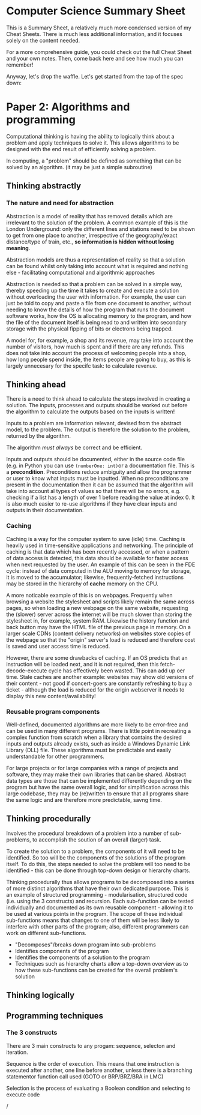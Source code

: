 # Computer Science Summary Sheet
This is a Summary Sheet, a relatively much more condensed version of my Cheat Sheets. There is much less additional information, and it focuses solely on the content needed.

For a more comprehensive guide, you could check out the full Cheat Sheet and your own notes. Then, come back here and see how much you can remember!

Anyway, let's drop the waffle. Let's get started from the top of the spec down:

# Paper 2: Algorithms and programming

Computational thinking is having the ability to logically think about a problem and apply techniques to solve it. This allows algorithms to be designed with the end result of efficiently solving a problem.

<!-- A good comment informs its readers, corrects authors, and offers insights in a polite, respectful and constructive manner. All other comments fall into the category of rants, bile, insults or trolling. -->

In computing, a "problem" should be defined as something that can be solved by an algorithm. (it may be just a simple subroutine)

## Thinking abstractly

### The nature and need for abstraction
Abstraction is a model of reality that has removed details which are irrelevant to the solution of the problem. A common example of this is the London Underground: only the different lines and stations need to be shown to get from one place to another, irrespective of the geography/exact distance/type of train, etc., **so information is hidden without losing meaning**.

Abstraction models are thus a representation of reality so that a solution can be found whilst only taking into account what is required and nothing else - facilitating computational and algorithmic approaches 

Abstraction is needed so that a problem can be solved in a simple way, thereby speeding up the time it takes to create and execute a solution without overloading the user with information. For example, the user can just be told to copy and paste a file from one document to another, without needing to know the details of how the program that runs the document software works, how the OS is allocating memory to the program, and how the file of the document itself is being read to and written into secondary storage with the physical fipping of bits or electrons being trapped.

A model for, for example, a shop and its revenue, may take into account the number of visitors, how much is spent and if there are any refunds. This does not take into account the process of welcoming people into a shop, how long people spend inside, the items people are going to buy, as this is largely unnecesary for the specifc task: to calculate revenue.


## Thinking ahead
There is a need to think ahead to calculate the steps involved in creating a solution. The inputs, processes and outputs should be worked out before the algorithm to calculate the outputs based on the inputs is written! 

Inputs to a problem are information relevant, devised from the abstract model, to the problem. The output is therefore the solution to the problem, returned by the algorithm.

The algorithm *must* *always* be correct and be efficient.

Inputs and outputs should be documented, either in the source code file (e.g. in Python you can use `(numberOne: int)`or a documentation file. This is a **precondition**. Preconditions reduce ambiguity and allow the programmer or user to know what inputs must be inputted. When no preconditions are present in the documentation then it can be assumed that the algorithm will take into account al types of values so that there will be no errors, e.g. checking if a list has a length of over 1 before reading the value at index 0. It is also much easier to re-use algorithms if they have clear inputs and outputs in their documentation.

### Caching
Caching is a way for the computer system to save (idle) time. Caching is heavily used in time-sensitive applications and networking. The principle of caching is that data which has been recently accessed, or when a pattern of data access is detected, this data should be available for faster access when next requested by the user. An example of this can be seen in the FDE cycle: instead of data computed in the ALU moving to memory for storage, it is moved to the accumulator; likewise, frequently-fetched instructions may be stored in the hierarchy of **cache** memory on the CPU. 

A more noticable example of this is on webpages. Frequently when browsing a website the stylesheet and scripts likely remain the same across pages, so when loading a new webpage on the same website, requesting the (slower) server across the internet will be much slower than storing the stylesheet in, for example, system RAM. Likewise the history function and back button may have the HTML file of the previous page in memory. On a larger scale CDNs (content delivery networks) on websites store copies of the webpage so that the "origin" server's load is reduced and therefore cost is saved and user access time is reduced. 

However, there are some drawbacks of caching. If an OS predicts that an instruction will be loaded next, and it is not required, then this fetch-decode-execute cycle has effectively been wasted. This can add up oer time. Stale caches are another example: websites may show old versions of their content - not good if concert-goers are constantly refreshing to buy a ticket - although the load is reduced for the origin webserver it needs to display this new content/availability!

### Reusable program components
Well-defined, documented algorithms are more likely to be error-free and can be used in many different programs. There is little point in recreating a complex function from scratch when a library that contains the desired inputs and outputs already exists, such as inside a Windows Dynamic Link Library (DLL) file. These algorithms must be predictable and easily understandable for other programmers.

For large projects or for large companies with a range of projects and software, they may make their own libraries that can be shared. Abstract data types are those that can be implemented differently depending on the program but have the same overall logic, and for simplification across this large codebase, they may be (re)written to ensure that all programs share the same logic and are therefore more predictable, savng time.


## Thinking procedurally
Involves the procedural breakdown of a problem into a number of sub-problems, to accomplish the soution of an overall (larger) task. 

To create the solution to a problem, the components of it will need to be identified. So too will be the components of the solutions of the program itself. To do this, the steps needed to solve the problem will too need to be identified - this can be done through top-down design or hierarchy charts.

Thinking procedurally thus allows programs to be decomposed into a series of more distinct algorithms that have their own dedicated purpose. This is an example of structured programming - modularisation, structured code (i.e. using the 3 constructs) and recursion. Each sub-function can be tested individually and documented as its own reusable component - allowing it to be used at various points in the program. The scope of these individual sub-functions means that changes to one of them will be less likely to interfere with other parts of the program; also, different programmers can work on different sub-functions.

- "Decomposes"/breaks down program into sub-problems
- Identifies components of the program
- Identifies the components of a solution to the program
- Techniques such as hierarchy charts allow a top-down overview as to how these sub-functions can be created for the overall problem's solution


## Thinking logically 



## Programming techniques

### The 3 constructs
There are 3 main constructs to any progam: sequence, selecton and iteration.

Sequence is the order of execution. This means that one instruction is executed after another, one line before another, unless there is a branching statementor function call used (GOTO or BRP/BRZ/BRA in LMC) 

Selection is the process of evaluating a Boolean condition and selecting to execute code 


/






<!--stackedit_data:
eyJoaXN0b3J5IjpbLTM2NTMzMzU2NCwtNjAwMDI5NDgyLC0xMT
M5NTExMzkwLDMxNTU1NjUyNiwxNDIyNTcwNzI5XX0=
-->